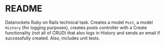 # README

Datarockets Ruby on Rails technical task. Creates a model `Post`, a model `History` (for logging purposes), creates posts controller with a Create functionality (not all of CRUD) that also logs in History and sends an email if successfully created. Also, includes unit tests.
